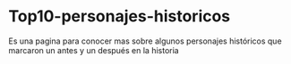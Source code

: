 # Top10-personajes-historicos
Es una pagina para conocer mas sobre algunos personajes históricos que marcaron un antes y un después en la historia
